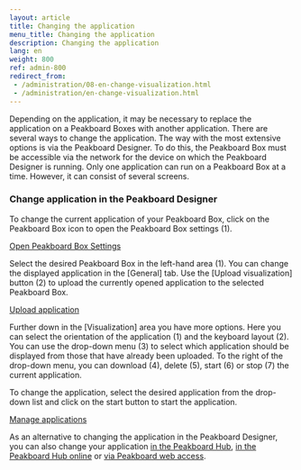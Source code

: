 ```yaml
---
layout: article
title: Changing the application
menu_title: Changing the application
description: Changing the application
lang: en
weight: 800
ref: admin-800
redirect_from:
 - /administration/08-en-change-visualization.html
 - /administration/en-change-visualization.html
---
```


Depending on the application, it may be necessary to replace the application on a Peakboard Boxes with another application.
There are several ways to change the application. The way with the most extensive options is via the Peakboard Designer.
To do this, the Peakboard Box must be accessible via the network for the device on which the Peakboard Designer is running.
Only one application can run on a Peakboard Box at a time. However, it can consist of several screens.

### Change application in the Peakboard Designer

To change the current application of your Peakboard Box, click on the Peakboard Box icon to open the Peakboard Box settings (1).

[Open Peakboard Box Settings](/assets/images/admin/management/en_change-application-01.png)

Select the desired Peakboard Box in the left-hand area (1).
You can change the displayed application in the [General] tab.
Use the [Upload visualization] button (2) to upload the currently opened application to the selected Peakboard Box.

[Upload application](/assets/images/admin/management/en_change-application-02.png)

Further down in the [Visualization] area you have more options.
Here you can select the orientation of the application (1) and the keyboard layout (2).
You can use the drop-down menu (3) to select which application should be displayed from those that have already been uploaded.
To the right of the drop-down menu, you can download (4), delete (5), start (6) or stop (7) the current application.

To change the application, select the desired application from the drop-down list and click on the start button to start the application.

[Manage applications](/assets/images/admin/management/en_change-application-03.png)

As an alternative to changing the application in the Peakboard Designer, you can also change your application [in the Peakboard Hub](/hub/Peakboard_Hub_on_premise/en-hub_boxmanagement.html), [in the Peakboard Hub online](/hub/Peakboard_Hub_online/en-hub-online_boxmanagement.html) or [via Peakboard web access](/administration/en-web-access.html).
